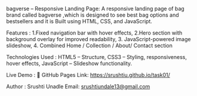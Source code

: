 bagverse – Responsive Landing Page: A responsive landing page of bag brand called bagverse ,which is designed to see best bag options and bestsellers and it is Built using HTML, CSS, and JavaScript.

Features : 1.Fixed navigation bar with hover effects, 2.Hero section with background overlay for improved readability, 3. JavaScript-powered image slideshow, 4. Combined Home / Collection / About/ Contact section

Technologies Used : HTML5 – Structure, CSS3 – Styling, responsiveness, hover effects, JavaScript – Slideshow functionality.

Live Demo : 🔗 GitHub Pages Link: https://srushtiu.github.io/task01/

Author : Srushti Unadle Email: srushtiundale13@gmail.com
